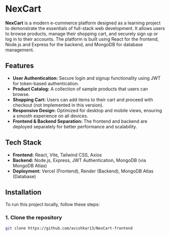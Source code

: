 # NexCart

**NexCart** is a modern e-commerce platform designed as a learning project to demonstrate the essentials of full-stack web development. It allows users to browse products, manage their shopping cart, and securely sign up or log in to their accounts. The platform is built using React for the frontend, Node.js and Express for the backend, and MongoDB for database management.

## Features

- **User Authentication:** Secure login and signup functionality using JWT for token-based authentication.
- **Product Catalog:** A collection of sample products that users can browse.
- **Shopping Cart:** Users can add items to their cart and proceed with checkout (not implemented in this version).
- **Responsive Design:** Optimized for desktop and mobile views, ensuring a smooth experience on all devices.
- **Frontend & Backend Separation:** The frontend and backend are deployed separately for better performance and scalability.
  
## Tech Stack

- **Frontend:** React, Vite, Tailwind CSS, Axios
- **Backend:** Node.js, Express, JWT Authentication, MongoDB (via MongoDB Atlas)
- **Deployment:** Vercel (Frontend), Render (Backend), MongoDB Atlas (Database)
  
## Installation

To run this project locally, follow these steps:

### 1. Clone the repository
```bash
git clone https://github.com/avishkar13/NexCart-frontend
